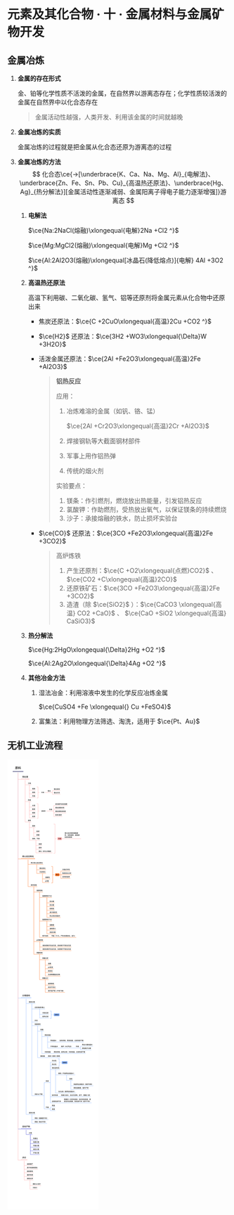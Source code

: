 # 元素及其化合物 · 十 · 金属材料与金属矿物开发

## 金属冶炼

1. **金属的存在形式**

   金、铂等化学性质不活泼的金属，在自然界以游离态存在；化学性质较活泼的金属在自然界中以化合态存在

   > 金属活动性越强，人类开发、利用该金属的时间就越晚
   >
   
2. **金属冶炼的实质**

   金属冶炼的过程就是把金属从化合态还原为游离态的过程

3. **金属冶炼的方法**
   $$
   化合态\ce{->[\underbrace{K、Ca、Na、Mg、Al}_{电解法}、\underbrace{Zn、Fe、Sn、Pb、Cu}_{高温热还原法}、\underbrace{Hg、Ag}_{热分解法}][金属活动性逐渐减弱、金属阳离子得电子能力逐渐增强]}游离态
   $$

   1. **电解法**

      $\ce{Na:2NaCl(熔融)\xlongequal{电解}2Na +Cl2 ^}$

      $\ce{Mg:MgCl2(熔融)\xlongequal{电解}Mg +Cl2 ^}$

      $\ce{Al:2Al2O3(熔融)\xlongequal[冰晶石(降低熔点)]{电解} 4Al +3O2 ^}$

   2. **高温热还原法**

      高温下利用碳、二氧化碳、氢气、铝等还原剂将金属元素从化合物中还原出来
   
      - 焦炭还原法：$\ce{C +2CuO\xlongequal{高温}2Cu +CO2 ^}$
   
      - $\ce{H2}$ 还原法：$\ce{3H2 +WO3\xlongequal{\Delta}W +3H2O}$
   
      - 活泼金属还原法：$\ce{2Al +Fe2O3\xlongequal{高温}2Fe +Al2O3}$
   
        > **铝热反应**
        >
        > 应用：
        >
        > 1. 冶炼难溶的金属（如钒、铬、锰）
        >
        >    $\ce{2Al +Cr2O3\xlongequal{高温}2Cr +Al2O3}$
        >
        > 2. 焊接钢轨等大截面钢材部件
        >
        > 3. 军事上用作铝热弹
        >
        > 4. 传统的烟火剂
        >
        > 实验要点：
        >
        > 1. 镁条：作引燃剂，燃烧放出热能量，引发铝热反应
        > 2. 氯酸钾：作助燃剂，受热放出氧气，以保证镁条的持续燃烧 
        > 3. 沙子：承接熔融的铁水，防止损坏实验台
   
      - $\ce{CO}$ 还原法：$\ce{3CO +Fe2O3\xlongequal{高温}2Fe +3CO2}$ 
   
        > 高炉炼铁
        >
        > 1. 产生还原剂：$\ce{C +O2\xlongequal{点燃}CO2}$ 、 $\ce{CO2 +C\xlongequal{高温}2CO}$
        > 1.  还原铁矿石：$\ce{3CO +Fe2O3\xlongequal{高温}2Fe +3CO2}$ 
        > 1. 造渣（除 $\ce{SiO2}$ ）：$\ce{CaCO3 \xlongequal{高温} CO2 +CaO}$ 、 $\ce{CaO +SiO2 \xlongequal{高温} CaSiO3}$ 
   
   3. **热分解法**
   
      $\ce{Hg:2HgO\xlongequal{\Delta}2Hg +O2 ^}$
   
      $\ce{Al:2Ag2O\xlongequal{\Delta}4Ag +O2 ^}$
      
   4. **其他冶金方法**
   
      1. 湿法冶金：利用溶液中发生的化学反应冶炼金属
   
         $\ce{CuSO4 +Fe \xlongequal{} Cu +FeSO4}$
   
      2. 富集法：利用物理方法筛选、淘洗，适用于 $\ce{Pt、Au}$ 

## 无机工业流程

![](./images/原料.svg)
